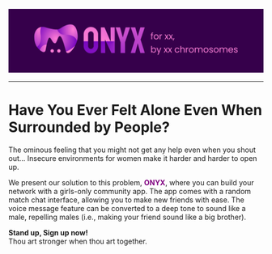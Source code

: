 ![alt text](https://github.com/yp9435/Onyx-App/blob/main/banner.png)
<br/>
<hr/>
<h1>Have You Ever Felt Alone Even When Surrounded by People?</h1>

<p>The ominous feeling that you might not get any help even when you shout out... Insecure environments for women make it harder and harder to open up.</p>

<p>We present our solution to this problem, <strong style="color: purple;">ONYX</strong>, where you can build your network with a girls-only community app. The app comes with a random match chat interface, allowing you to make new friends with ease. The voice message feature can be converted to a deep tone to sound like a male, repelling males (i.e., making your friend sound like a big brother).</p>

<p><strong>Stand up, Sign up now!</strong><br>
Thou art stronger when thou art together.</p>

<br>





